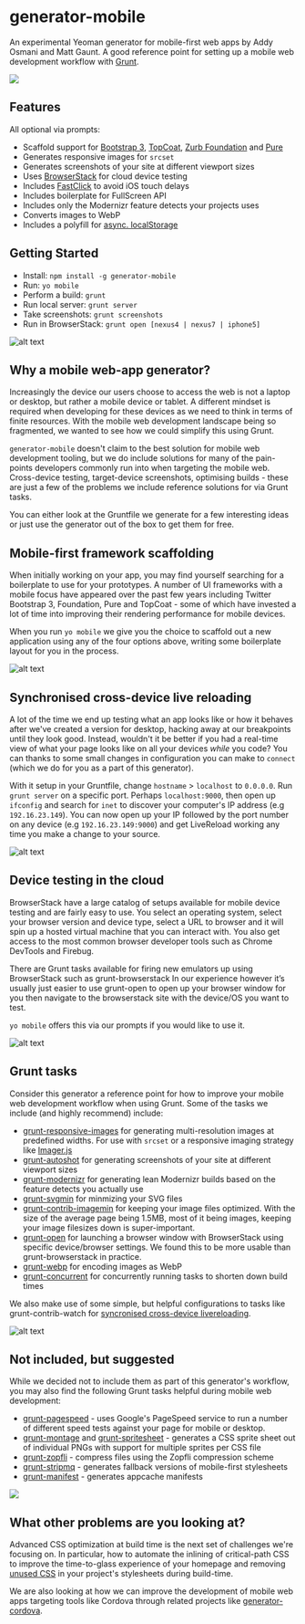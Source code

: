 generator-mobile
================

An experimental Yeoman generator for mobile-first web apps by Addy Osmani and Matt Gaunt. A good reference point for setting up a mobile web development workflow with [Grunt](http://gruntjs.com).

![](http://i.imgur.com/8nNZIg7.png)

## Features

All optional via prompts:

* Scaffold support for [Bootstrap 3](http://getbootstrap.com), [TopCoat](http://topcoat.io), [Zurb Foundation](http://foundation.zurb.com/) and [Pure](http://purecss.io/)
* Generates responsive images for `srcset`
* Generates screenshots of your site at different viewport sizes
* Uses [BrowserStack](http://browserstack.com) for cloud device testing
* Includes [FastClick](https://github.com/ftlabs/fastclick) to avoid iOS touch delays
* Includes boilerplate for FullScreen API
* Includes only the Modernizr feature detects your projects uses
* Converts images to WebP
* Includes a polyfill for [async. localStorage](https://github.com/slightlyoff/async-local-storage)


## Getting Started

- Install: `npm install -g generator-mobile`
- Run: `yo mobile`
- Perform a build: `grunt`
- Run local server: `grunt server`
- Take screenshots: `grunt screenshots`
- Run in BrowserStack: `grunt open [nexus4 | nexus7 | iphone5]`

![alt text](http://i.imgur.com/OAbqaZf.png "Screenshots Example")


## Why a mobile web-app generator?

Increasingly the device our users choose to access the web is not a laptop or desktop, but rather a mobile device or tablet. A different mindset is required when developing for these devices as we need to think in terms of finite resources. With the mobile web development landscape being so fragmented, we wanted to see how we could simplify this using Grunt.

`generator-mobile` doesn't claim to the best solution for mobile web development tooling, but we do include solutions for many of the pain-points developers commonly run into when targeting the mobile web. Cross-device testing, target-device screenshots, optimising builds - these are just a few of the problems we include reference solutions for via Grunt tasks.

You can either look at the Gruntfile we generate for a few interesting ideas or just use the generator out of the box to get them for free.

## Mobile-first framework scaffolding

When initially working on your app, you may find yourself searching for a boilerplate to use for your prototypes. A number of UI frameworks with a mobile focus have appeared over the past few years including Twitter Bootstrap 3, Foundation, Pure and TopCoat - some of which have invested a lot of time into improving their rendering performance for mobile devices.

When you run `yo mobile` we give you the choice to scaffold out a new application using any of the four options above, writing some boilerplate layout for you in the process.

![alt text](http://i.imgur.com/QreXs0rl.jpg "Mobile First Frameworks")

## Synchronised cross-device live reloading

A lot of the time we end up testing what an app looks like or how it behaves after we've created a version for desktop, hacking away at our breakpoints until they look good. Instead, wouldn't it be better if you had a real-time view of what your page looks like on all your devices *while* you code? You can thanks to some small changes in configuration you can make to `connect` (which we do for you as a part of this generator).

With it setup in your Gruntfile, change `hostname` > `localhost` to `0.0.0.0`. Run `grunt server` on a specific port. Perhaps `localhost:9000`, then open up `ifconfig` and search for `inet` to discover your computer's IP address (e.g `192.16.23.149`). You can now open up your IP followed by the port number on any device (e.g `192.16.23.149:9000`) and get LiveReload working any time you make a change to your source.

![alt text](http://i.imgur.com/lypd4xQ.gif "Live Reload Example")

## Device testing in the cloud

BrowserStack have a large catalog of setups available for mobile device testing and are fairly easy to use. You select an operating system, select your browser version and device type, select a URL to browser and it will spin up a hosted virtual machine that you can interact with. You also get access to the most common browser developer tools such as Chrome DevTools and Firebug.

There are Grunt tasks available for firing new emulators up using BrowserStack such as grunt-browserstack In our experience however it’s usually just easier to use grunt-open to open up your browser window for you then navigate to the browserstack site with the device/OS you want to test. 

`yo mobile` offers this via our prompts if you would like to use it.

![alt text](http://i.imgur.com/ptpnQVR.gif "Browser Stack Demo")

## Grunt tasks

Consider this generator a reference point for how to improve your mobile web development workflow when using Grunt.  Some of the tasks we include (and highly recommend) include:

* [grunt-responsive-images](https://npmjs.org/package/grunt-responsive-images) for generating multi-resolution images at predefined widths. For use with `srcset` or a responsive imaging strategy like [Imager.js](https://github.com/BBC-News/Imager.js/)
* [grunt-autoshot](https://npmjs.org/package/grunt-autoshot) for generating screenshots of your site at different viewport sizes
* [grunt-modernizr](https://npmjs.org/package/grunt-modernizr) for generating lean Modernizr builds based on the feature detects you actually use
* [grunt-svgmin](https://npmjs.org/package/grunt-svgmin) for minmizing your SVG files
* [grunt-contrib-imagemin](https://npmjs.org/package/grunt-contrib-imagemin) for keeping your image files optimized. With the size of the average page being 1.5MB, most of it being images, keeping your image filesizes down is super-important.
* [grunt-open](https://npmjs.org/package/grunt-open) for launching a browser window with BrowserStack using specific device/browser settings. We found this to be more usable than grunt-browserstack in practice.
* [grunt-webp](https://npmjs.org/package/grunt-webp) for encoding images as WebP
* [grunt-concurrent](https://npmjs.org/package/grunt-concurrent) for concurrently running tasks to shorten down build times

We also make use of some simple, but helpful configurations to tasks like grunt-contrib-watch for [syncronised cross-device livereloading](http://blog.mattbailey.co/post/50337824984/grunt-synchronised-testing-between-browsers-devices).

![alt text](https://dl.dropboxusercontent.com/u/3250770/live-reload-animated.gif "Live Reload Across Devices Example")

## Not included, but suggested

While we decided not to include them as part of this generator's workflow, you may also find the following Grunt tasks helpful during mobile web development:

* [grunt-pagespeed](https://github.com/jrcryer/grunt-pagespeed) - uses Google's PageSpeed service to run a number of different speed tests against your page for mobile or desktop.
* [grunt-montage](https://github.com/globaldev/grunt-montage) and [grunt-spritesheet](https://github.com/nicholasstephan/grunt-spritesheet) - generates a CSS sprite sheet out of individual PNGs with support for multiple sprites per CSS file
* [grunt-zopfli](https://github.com/mathiasbynens/grunt-zopfli) - compress files using the Zopfli compression scheme
* [grunt-stripmq](https://github.com/jtangelder/grunt-stripmq) - generates fallback versions of mobile-first stylesheets
* [grunt-manifest](https://github.com/gunta/grunt-manifest) - generates appcache manifests

![](http://i.imgur.com/LBkkq61.png)

## What other problems are you looking at?

Advanced CSS optimization at build time is the next set of challenges we're focusing on. In particular, how to automate the inlining of critical-path CSS to improve the time-to-glass experience of your homepage and removing [unused CSS](https://github.com/addyosmani/grunt-uncss) in your project's stylesheets during build-time.

We are also looking at how we can improve the development of mobile web apps targeting tools like Cordova through related projects like [generator-cordova](https://github.com/dangeross/generator-cordova).


